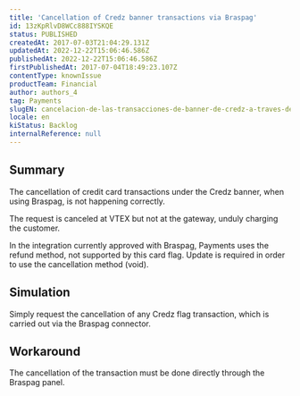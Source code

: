 ```yaml
---
title: 'Cancellation of Credz banner transactions via Braspag'
id: 13zKpRlvD8WCc888IYSKQE
status: PUBLISHED
createdAt: 2017-07-03T21:04:29.131Z
updatedAt: 2022-12-22T15:06:46.586Z
publishedAt: 2022-12-22T15:06:46.586Z
firstPublishedAt: 2017-07-04T18:49:23.107Z
contentType: knownIssue
productTeam: Financial
author: authors_4
tag: Payments
slugEN: cancelacion-de-las-transacciones-de-banner-de-credz-a-traves-de-braspag
locale: en
kiStatus: Backlog
internalReference: null
---
```


## Summary

The cancellation of credit card transactions under the Credz banner, when using Braspag, is not happening correctly. 

The request is canceled at VTEX but not at the gateway, unduly charging the customer.

In the integration currently approved with Braspag, Payments uses the refund method, not supported by this card flag. Update is required in order to use the cancellation method (void).

## Simulation

Simply request the cancellation of any Credz flag transaction, which is carried out via the Braspag connector.

## Workaround

The cancellation of the transaction must be done directly through the Braspag panel.


